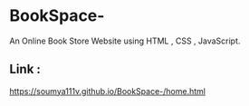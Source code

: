 # BookSpace-
An Online Book Store Website using HTML , CSS , JavaScript. 

## Link :
https://soumya111v.github.io/BookSpace-/home.html
